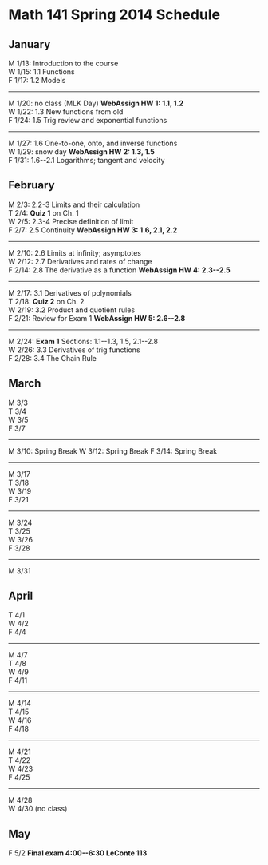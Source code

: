 # Math 141 Spring 2014 Schedule

## January

M 1/13: Introduction to the course  
W 1/15: 1.1 Functions  
F 1/17: 1.2 Models  

---------------------------------------------------------
M 1/20: no class (MLK Day)  **WebAssign HW 1: 1.1, 1.2**  
W 1/22: 1.3 New functions from old  
F 1/24: 1.5 Trig review and exponential functions  

----------------------------------------------------------
M 1/27: 1.6 One-to-one, onto, and inverse functions    
W 1/29: snow day   **WebAssign HW 2: 1.3, 1.5**  
F 1/31: 1.6--2.1 Logarithms; tangent and velocity  

## February

M 2/3: 2.2-3 Limits and their calculation    
T 2/4: **Quiz 1** on Ch. 1  
W 2/5: 2.3-4 Precise definition of limit  
F 2/7: 2.5 Continuity   **WebAssign HW 3: 1.6, 2.1, 2.2**  

----------------------------------------------------------
M 2/10: 2.6 Limits at infinity; asymptotes  
W 2/12: 2.7 Derivatives and rates of change  
F 2/14: 2.8 The derivative as a function  **WebAssign HW 4: 2.3--2.5**  

----------------------------------------------------------
M 2/17: 3.1 Derivatives of polynomials  
T 2/18: **Quiz 2** on Ch. 2  
W 2/19: 3.2 Product and quotient rules  
F 2/21: Review for Exam 1  **WebAssign HW 5: 2.6--2.8**  


----------------------------------------------------------
M 2/24: **Exam 1** Sections: 1.1--1.3, 1.5, 2.1--2.8  
W 2/26: 3.3 Derivatives of trig functions  
F 2/28: 3.4 The Chain Rule  

## March          

M 3/3  
T 3/4    
W 3/5  
F 3/7  

----------------------------------------------------------
M 3/10: Spring Break
W 3/12: Spring Break
F 3/14: Spring Break

----------------------------------------------------------
M 3/17   
T 3/18     
W 3/19  
F 3/21  

----------------------------------------------------------
M 3/24  
T 3/25  
W 3/26  
F 3/28  

----------------------------------------------------------
M 3/31  

## April

T 4/1    
W 4/2   
F 4/4  

------------------------------------------------------------
M 4/7  
T 4/8  
W 4/9  
F 4/11   

------------------------------------------------------------
M 4/14  
T 4/15  
W 4/16  
F 4/18  

------------------------------------------------------------
M 4/21  
T 4/22  
W 4/23  
F 4/25 

------------------------------------------------------------
M 4/28  
W 4/30  (no class)

## May
F 5/2 **Final exam 4:00--6:30 LeConte 113**

                                                                  
